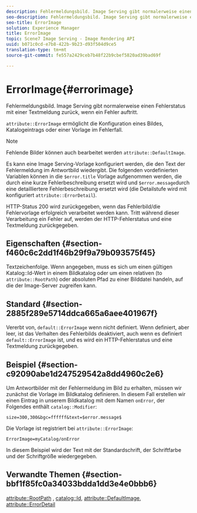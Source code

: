 ```yaml
---
description: Fehlermeldungsbild. Image Serving gibt normalerweise einen Fehlerstatus mit einer Textmeldung zurück, wenn ein Fehler auftritt.
seo-description: Fehlermeldungsbild. Image Serving gibt normalerweise einen Fehlerstatus mit einer Textmeldung zurück, wenn ein Fehler auftritt.
seo-title: ErrorImage
solution: Experience Manager
title: ErrorImage
topic: Scene7 Image Serving - Image Rendering API
uuid: b071c0cd-e7b8-422b-9b23-d93f504d9ce5
translation-type: tm+mt
source-git-commit: fe557a2429ceb7b48f22b9cbef5820ad39bad69f

---
```



# ErrorImage{#errorimage}

Fehlermeldungsbild. Image Serving gibt normalerweise einen Fehlerstatus mit einer Textmeldung zurück, wenn ein Fehler auftritt.

`attribute::ErrorImage` ermöglicht die Konfiguration eines Bildes, Katalogeintrags oder einer Vorlage im Fehlerfall.

>[!NOTE]
>
>Fehlende Bilder können auch bearbeitet werden `attribute::DefaultImage`.

Es kann eine Image Serving-Vorlage konfiguriert werden, die den Text der Fehlermeldung im Antwortbild wiedergibt. Die folgenden vordefinierten Variablen können in die `$error.title` Vorlage aufgenommen werden, die durch eine kurze Fehlerbeschreibung ersetzt wird und `$error.message`durch eine detailliertere Fehlerbeschreibung ersetzt wird (die Detailstufe wird mit konfiguriert `attribute::ErrorDetail`).

HTTP-Status 200 wird zurückgegeben, wenn das Fehlerbild/die Fehlervorlage erfolgreich verarbeitet werden kann. Tritt während dieser Verarbeitung ein Fehler auf, werden der HTTP-Fehlerstatus und eine Textmeldung zurückgegeben.

## Eigenschaften {#section-f460c6c2dd1f46b29f9a79b093575f45}

Textzeichenfolge. Wenn angegeben, muss es sich um einen gültigen Katalog::Id-Wert in einem Bildkatalog oder um einen relativen (to `attribute::RootPath`) oder absoluten Pfad zu einer Bilddatei handeln, auf die der Image-Server zugreifen kann.

## Standard {#section-2885f289e5714ddca665a6aee401967f}

Vererbt von, `default::ErrorImage` wenn nicht definiert. Wenn definiert, aber leer, ist das Verhalten des Fehlerbilds deaktiviert, auch wenn es definiert `default::ErrorImage` ist, und es wird ein HTTP-Fehlerstatus und eine Textmeldung zurückgegeben.

## Beispiel {#section-c92090abe1d247529542a8dd4960c2e6}

Um Antwortbilder mit der Fehlermeldung im Bild zu erhalten, müssen wir zunächst die Vorlage im Bildkatalog definieren. In diesem Fall erstellen wir einen Eintrag in unserem Bildkatalog mit dem Namen `onError`, der Folgendes enthält `catalog::Modifier`:

`size=300,300&bgc=ffffff&text=$error.message$`

Die Vorlage ist registriert bei `attribute::ErrorImage`:

`ErrorImage=myCatalog/onError`

In diesem Beispiel wird der Text mit der Standardschrift, der Schriftfarbe und der Schriftgröße wiedergegeben.

## Verwandte Themen {#section-bbf1f85fc0a34033bdda1dd3e4e0bbb6}

[attribute::RootPath](../../../../../is-api/image-catalog/image-serving-api-ref/c-image-catalog-reference/c-attributes-reference/r-rootpath.md#reference-17d57e5967be403b8408fa7214017494) , [catalog::Id](/help/aem-is-ir-api/is-api/image-catalog/image-serving-api-ref/c-image-catalog-reference/c-image-svg-data-reference/c-image-data-reference/r-id-cat.md), [attribute::DefaultImage](../../../../../is-api/image-catalog/image-serving-api-ref/c-image-catalog-reference/c-attributes-reference/r-is-cat-defaultimage.md#reference-8e9900e129f54ed68462a3c2fc3bc433), [attribute::ErrorDetail](../../../../../is-api/image-catalog/image-serving-api-ref/c-image-catalog-reference/c-attributes-reference/r-errordetail.md#reference-4987c8cddcba4c88960170e49cafc561)
